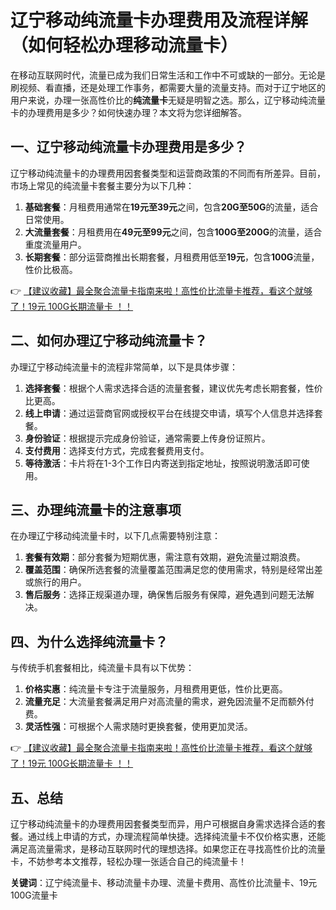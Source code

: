 # 辽宁移动纯流量卡办理费用及流程详解（如何轻松办理移动流量卡）

在移动互联网时代，流量已成为我们日常生活和工作中不可或缺的一部分。无论是刷视频、看直播，还是处理工作事务，都需要大量的流量支持。而对于辽宁地区的用户来说，办理一张高性价比的**纯流量卡**无疑是明智之选。那么，辽宁移动纯流量卡的办理费用是多少？如何快速办理？本文将为您详细解答。

## 一、辽宁移动纯流量卡办理费用是多少？

辽宁移动纯流量卡的办理费用因套餐类型和运营商政策的不同而有所差异。目前，市场上常见的纯流量卡套餐主要分为以下几种：

1. **基础套餐**：月租费用通常在**19元至39元**之间，包含**20G至50G**的流量，适合日常使用。
2. **大流量套餐**：月租费用在**49元至99元**之间，包含**100G至200G**的流量，适合重度流量用户。
3. **长期套餐**：部分运营商推出长期套餐，月租费用低至**19元**，包含**100G**流量，性价比极高。

👉 [【建议收藏】最全聚合流量卡指南来啦！高性价比流量卡推荐，看这个就够了！19元 100G长期流量卡 ！！](https://bit.ly/Liuliangka)

## 二、如何办理辽宁移动纯流量卡？

办理辽宁移动纯流量卡的流程非常简单，以下是具体步骤：

1. **选择套餐**：根据个人需求选择合适的流量套餐，建议优先考虑长期套餐，性价比更高。
2. **线上申请**：通过运营商官网或授权平台在线提交申请，填写个人信息并选择套餐。
3. **身份验证**：根据提示完成身份验证，通常需要上传身份证照片。
4. **支付费用**：选择支付方式，完成套餐费用支付。
5. **等待激活**：卡片将在1-3个工作日内寄送到指定地址，按照说明激活即可使用。

## 三、办理纯流量卡的注意事项

在办理辽宁移动纯流量卡时，以下几点需要特别注意：

1. **套餐有效期**：部分套餐为短期优惠，需注意有效期，避免流量过期浪费。
2. **覆盖范围**：确保所选套餐的流量覆盖范围满足您的使用需求，特别是经常出差或旅行的用户。
3. **售后服务**：选择正规渠道办理，确保售后服务有保障，避免遇到问题无法解决。

## 四、为什么选择纯流量卡？

与传统手机套餐相比，纯流量卡具有以下优势：

1. **价格实惠**：纯流量卡专注于流量服务，月租费用更低，性价比更高。
2. **流量充足**：大流量套餐满足用户对高流量的需求，避免因流量不足而额外付费。
3. **灵活性强**：可根据个人需求随时更换套餐，使用更加灵活。

👉 [【建议收藏】最全聚合流量卡指南来啦！高性价比流量卡推荐，看这个就够了！19元 100G长期流量卡 ！！](https://bit.ly/Liuliangka)

## 五、总结

辽宁移动纯流量卡的办理费用因套餐类型而异，用户可根据自身需求选择合适的套餐。通过线上申请的方式，办理流程简单快捷。选择纯流量卡不仅价格实惠，还能满足高流量需求，是移动互联网时代的理想选择。如果您正在寻找高性价比的流量卡，不妨参考本文推荐，轻松办理一张适合自己的纯流量卡！

**关键词**：辽宁纯流量卡、移动流量卡办理、流量卡费用、高性价比流量卡、19元100G流量卡